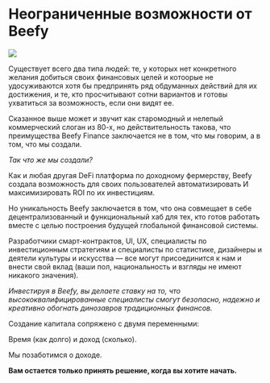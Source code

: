 # Неограниченные возможности от Beefy

![](../.gitbook/assets/bulletin-the-big-beefy-opportunity.png)

Существует всего два типа людей: те, у которых нет конкретного желания добиться своих финансовых целей и котоорые не удосуживаются хотя бы предпринять ряд обдуманных действий для их достижения, и те, кто просчитывают сотни вариантов и готовы ухватиться за возможность, если они видят ее.

Сказанное выше может и звучит как старомодный и нелепый коммерческий слоган из 80-х, но действительность такова, что преимущества Beefy Finance заключается не в том, что мы говорим, а в том, что мы создали.

_Так что же мы создали?_

Как и любая другая DeFi платформа по доходному фермерству, Beefy создала возможность для своих пользователей автоматизировать И максимизировать ROI по их инвестициям.

Но уникальность Beefy заключается в том, что она совмещает в себе децентрализованный и функциональный хаб для тех, кто готов работать вместе с целью построения будущей глобальной финансовой системы.

Разработчики смарт-контрактов, UI, UX, специалисты по инвестиционным стратегиям и специалисты по статистике, дизайнеры и деятели культуры и искусства — все могут присоединится к нам и внести свой вклад \(ваши пол, национальность и взгляды не имеют никакого значения\).

_Инвестируя в Beefy, вы делаете ставку на то, что высококвалифицированные специалисты смогут безопасно, надежно и креативно обогнать динозавров традиционных финансов._

Создание капитала сопряжено с двумя переменными:

Время \(как долго\) и доход \(сколько\).

Мы позаботимся о доходе.

**Вам остается только принять решение, когда вы хотите начать.**

